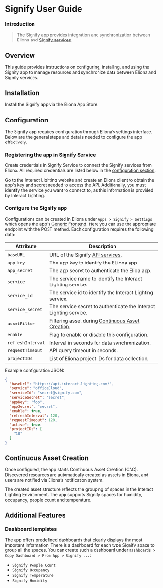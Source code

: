 # Signify User Guide

### Introduction

> The Signify app provides integration and synchronization between Eliona and [Signify services](https://www.signify.com/).

## Overview

This guide provides instructions on configuring, installing, and using the Signify app to manage resources and synchronize data between Eliona and Signify services.

## Installation

Install the Signify app via the Eliona App Store.

## Configuration

The Signify app requires configuration through Eliona’s settings interface. Below are the general steps and details needed to configure the app effectively.

### Registering the app in Signify Service

Create credentials in Signify Service to connect the Signify services from Eliona. All required credentials are listed below in the [configuration section](#configure-the-signify-app).  

Go to the [Interact Lighting website](https://www.developer.interact-lighting.com/) and create an Eliona client to obtain the app's key and secret needed to access the API.
Additionally, you must identify the service you want to connect to, as this information is provided by Interact Lighting.

### Configure the Signify app 

Configurations can be created in Eliona under `Apps > Signify > Settings` which opens the app's [Generic Frontend](https://doc.eliona.io/collection/v/eliona-english/manuals/settings/apps). Here you can use the appropriate endpoint with the POST method. Each configuration requires the following data:

| Attribute         | Description                                                                              |
|-------------------|------------------------------------------------------------------------------------------|
| `baseURL`         | URL of the Signify [API services](https://www.developer.interact-lighting.com/api-docs). |
| `app_key`         | The app key to identify the ELiona app.                                                  |
| `app_secret`      | The app secret to authenticate the Elioa app.                                            |
| `service`         | The service name to identify the Interact Lighting service.                              |
| `service_id`      | The service id to identify the Interact Lighting service.                                |
| `service_secret`  | The service secret to authenticate the Interact Lighting service.                        |
| `assetFilter`     | Filtering asset during [Continuous Asset Creation](#continuous-asset-creation).          |
| `enable`          | Flag to enable or disable this configuration.                                            |
| `refreshInterval` | Interval in seconds for data synchronization.                                            |
| `requestTimeout`  | API query timeout in seconds.                                                            |
| `projectIDs`      | List of Eliona project IDs for data collection.                                          |

Example configuration JSON:

```json
{
  "baseUrl": "https://api.interact-lighting.com/",
  "service": "officeCloud",
  "serviceId": "secret@signify.com",
  "serviceSecret": "secret",
  "appKey": "foo",
  "appSecret": "secret",
  "enable": true,
  "refreshInterval": 120,
  "requestTimeout": 120,
  "active": true,
  "projectIDs": [
    "10"
  ]
}
```

## Continuous Asset Creation

Once configured, the app starts Continuous Asset Creation (CAC). Discovered resources are automatically created as assets in Eliona, and users are notified via Eliona’s notification system.

The created asset structure reflects the grouping of spaces in the Interact Lighting Environment. The app supports Signify spaces for humidity, occupancy, people count and temperature. 

## Additional Features

### Dashboard templates

The app offers predefined dashboards that clearly displays the most important information.
There is a dashboard for each type Signify space to group all the spaces.
You can create such a dashboard under `Dashboards > Copy Dashboard > From App > Signify ...`:

- `Signify People Count`
- `Signify Occupancy`
- `Signify Temperature`
- `Signify Humidity`
